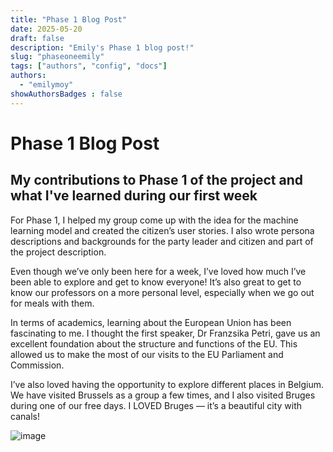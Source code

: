 ```yaml
---
title: "Phase 1 Blog Post"
date: 2025-05-20
draft: false
description: "Emily's Phase 1 blog post!"
slug: "phaseoneemily"  
tags: ["authors", "config", "docs"]
authors:
  - "emilymoy"
showAuthorsBadges : false
---
```


# Phase 1 Blog Post
## My contributions to Phase 1 of the project and what I've learned during our first week

For Phase 1, I helped my group come up with the idea for the machine learning model and created the citizen’s user stories. I also wrote persona descriptions and backgrounds for the party leader and citizen and part of the project description.

Even though we’ve only been here for a week, I’ve loved how much I’ve been able to explore and get to know everyone! It’s also great to get to know our professors on a more personal level, especially when we go out for meals with them. 

In terms of academics, learning about the European Union has been fascinating to me. I thought the first speaker, Dr Franzsika Petri, gave us an excellent foundation about the structure and functions of the EU. This allowed us to make the most of our visits to the EU Parliament and Commission.

I’ve also loved having the opportunity to explore different places in Belgium. We have visited Brussels as a group a few times, and I also visited Bruges during one of our free days. I LOVED Bruges — it’s a beautiful city with canals!

![image](emily_phase1_image.jpeg)